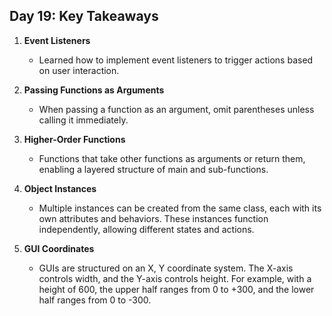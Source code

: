 ## Day 19: Key Takeaways

1. **Event Listeners**  
   - Learned how to implement event listeners to trigger actions based on user interaction.

2. **Passing Functions as Arguments**  
   - When passing a function as an argument, omit parentheses unless calling it immediately.

3. **Higher-Order Functions**  
   - Functions that take other functions as arguments or return them, enabling a layered structure of main and sub-functions.

4. **Object Instances**  
   - Multiple instances can be created from the same class, each with its own attributes and behaviors. These instances function independently, allowing different states and actions.

5. **GUI Coordinates**  
   - GUIs are structured on an X, Y coordinate system. The X-axis controls width, and the Y-axis controls height. For example, with a height of 600, the upper half ranges from 0 to +300, and the lower half ranges from 0 to -300.